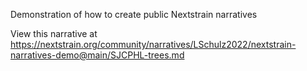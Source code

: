 Demonstration of how to create public Nextstrain narratives

View this narrative at https://nextstrain.org/community/narratives/LSchulz2022/nextstrain-narratives-demo@main/SJCPHL-trees.md

